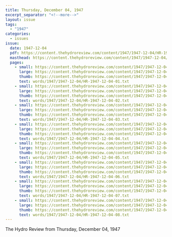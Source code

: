 ```yaml
---
title: Thursday, December 04, 1947
excerpt_separator: "<!--more-->"
layout: issue
tags:
  - "1947"
categories:
  - issues
issue:
  date: 1947-12-04
  pdf: https://content.thehydroreview.com/content/1947/1947-12-04/HR-1947-12-04.pdf
  masthead: https://content.thehydroreview.com/content/1947/1947-12-04/masthead/HR-1947-12-04.jpg
  pages:
    - small: https://content.thehydroreview.com/content/1947/1947-12-04/small/HR-1947-12-04-01.jpg
      large: https://content.thehydroreview.com/content/1947/1947-12-04/large/HR-1947-12-04-01.jpg
      thumb: https://content.thehydroreview.com/content/1947/1947-12-04/thumbnails/HR-1947-12-04-01.jpg
      text: words/1947/1947-12-04/HR-1947-12-04-01.txt
    - small: https://content.thehydroreview.com/content/1947/1947-12-04/small/HR-1947-12-04-02.jpg
      large: https://content.thehydroreview.com/content/1947/1947-12-04/large/HR-1947-12-04-02.jpg
      thumb: https://content.thehydroreview.com/content/1947/1947-12-04/thumbnails/HR-1947-12-04-02.jpg
      text: words/1947/1947-12-04/HR-1947-12-04-02.txt
    - small: https://content.thehydroreview.com/content/1947/1947-12-04/small/HR-1947-12-04-03.jpg
      large: https://content.thehydroreview.com/content/1947/1947-12-04/large/HR-1947-12-04-03.jpg
      thumb: https://content.thehydroreview.com/content/1947/1947-12-04/thumbnails/HR-1947-12-04-03.jpg
      text: words/1947/1947-12-04/HR-1947-12-04-03.txt
    - small: https://content.thehydroreview.com/content/1947/1947-12-04/small/HR-1947-12-04-04.jpg
      large: https://content.thehydroreview.com/content/1947/1947-12-04/large/HR-1947-12-04-04.jpg
      thumb: https://content.thehydroreview.com/content/1947/1947-12-04/thumbnails/HR-1947-12-04-04.jpg
      text: words/1947/1947-12-04/HR-1947-12-04-04.txt
    - small: https://content.thehydroreview.com/content/1947/1947-12-04/small/HR-1947-12-04-05.jpg
      large: https://content.thehydroreview.com/content/1947/1947-12-04/large/HR-1947-12-04-05.jpg
      thumb: https://content.thehydroreview.com/content/1947/1947-12-04/thumbnails/HR-1947-12-04-05.jpg
      text: words/1947/1947-12-04/HR-1947-12-04-05.txt
    - small: https://content.thehydroreview.com/content/1947/1947-12-04/small/HR-1947-12-04-06.jpg
      large: https://content.thehydroreview.com/content/1947/1947-12-04/large/HR-1947-12-04-06.jpg
      thumb: https://content.thehydroreview.com/content/1947/1947-12-04/thumbnails/HR-1947-12-04-06.jpg
      text: words/1947/1947-12-04/HR-1947-12-04-06.txt
    - small: https://content.thehydroreview.com/content/1947/1947-12-04/small/HR-1947-12-04-07.jpg
      large: https://content.thehydroreview.com/content/1947/1947-12-04/large/HR-1947-12-04-07.jpg
      thumb: https://content.thehydroreview.com/content/1947/1947-12-04/thumbnails/HR-1947-12-04-07.jpg
      text: words/1947/1947-12-04/HR-1947-12-04-07.txt
    - small: https://content.thehydroreview.com/content/1947/1947-12-04/small/HR-1947-12-04-08.jpg
      large: https://content.thehydroreview.com/content/1947/1947-12-04/large/HR-1947-12-04-08.jpg
      thumb: https://content.thehydroreview.com/content/1947/1947-12-04/thumbnails/HR-1947-12-04-08.jpg
      text: words/1947/1947-12-04/HR-1947-12-04-08.txt
---
```


The Hydro Review from Thursday, December 04, 1947

<!--more-->

